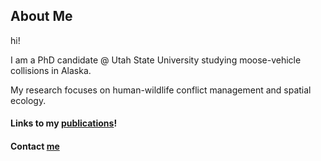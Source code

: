 ## About Me

hi! 

I am a PhD candidate @ Utah State University studying moose-vehicle collisions in Alaska.

My research focuses on human-wildlife conflict management and spatial ecology.

#### Links to my [publications](https://scholar.google.com/citations?hl=en&user=liXgTL4AAAAJ)!

#### Contact [me](mailto:luke.mcdonald@usu.edu)
